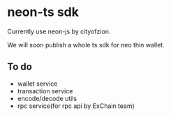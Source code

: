 # neon-ts sdk

Currently use neon-js by cityofzion.

We will soon publish a whole ts sdk for neo thin wallet.

## To do

* wallet service
* transaction service
* encode/decode utils
* rpc service(for rpc api by ExChain team)
